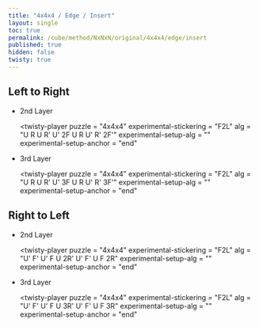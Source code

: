 ```yaml
---
title: "4x4x4 / Edge / Insert"
layout: single
toc: true
permalink: /cube/method/NxNxN/original/4x4x4/edge/insert
published: true
hidden: false
twisty: true
---
```


<head>
  <base target="_blank">
  <link
    rel   = "stylesheet"
    type  = "text/css"
    href  = "/assets/css/twisty/NxNxN/4x4x4.css"
  >
  <script
    src   = "https://cdn.cubing.net/js/cubing/twisty"
    type  = "module"
    defer
  ></script>
</head>



## Left to Right

- 2nd Layer

  <twisty-player
    puzzle                    = "4x4x4"
    experimental-stickering   = "F2L"
    alg                       = "U R U R' U' 2F U R U' R' 2F'"
    experimental-setup-alg    = ""
    experimental-setup-anchor = "end"
  ></twisty-player>

- 3rd Layer

  <twisty-player
    puzzle                    = "4x4x4"
    experimental-stickering   = "F2L"
    alg                       = "U R U R' U' 3F U R U' R' 3F'"
    experimental-setup-alg    = ""
    experimental-setup-anchor = "end"
  ></twisty-player>



## Right to Left

- 2nd Layer

  <twisty-player
    puzzle                    = "4x4x4"
    experimental-stickering   = "F2L"
    alg                       = "U' F' U' F U 2R' U' F' U F 2R"
    experimental-setup-alg    = ""
    experimental-setup-anchor = "end"
  ></twisty-player>

- 3rd Layer

  <twisty-player
    puzzle                    = "4x4x4"
    experimental-stickering   = "F2L"
    alg                       = "U' F' U' F U 3R' U' F' U F 3R"
    experimental-setup-alg    = ""
    experimental-setup-anchor = "end"
  ></twisty-player>
